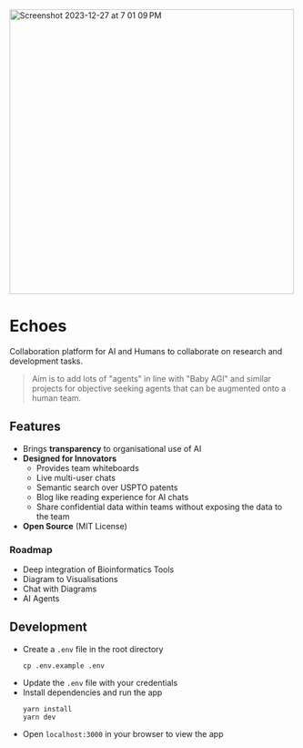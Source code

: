 <img width="500" alt="Screenshot 2023-12-27 at 7 01 09 PM" src="https://github.com/Technoculture/echoes/assets/33483920/9ed35e6e-1e2b-4314-a59b-d739d4a38e6c">

# Echoes
Collaboration platform for AI and Humans to collaborate on research and development tasks.

> Aim is to add lots of "agents" in line with "Baby AGI" and similar projects for objective seeking agents that can be augmented onto a human team.

## Features
- Brings **transparency** to organisational use of AI
- **Designed for Innovators**
  - Provides team whiteboards
  - Live multi-user chats
  - Semantic search over USPTO patents
  - Blog like reading experience for AI chats
  - Share confidential data within teams without exposing the data to the team
- **Open Source** (MIT License)

### Roadmap
- Deep integration of Bioinformatics Tools
- Diagram to Visualisations
- Chat with Diagrams
- AI Agents

## Development
- Create a `.env` file in the root directory
  ```
  cp .env.example .env
  ```
- Update the `.env` file with your credentials
- Install dependencies and run the app
  ```
  yarn install
  yarn dev
  ```
- Open `localhost:3000` in your browser to view the app
